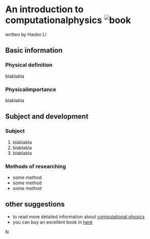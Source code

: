 # An introduction to computationalphysics ![book](http://image.baidu.com/search/detail?ct=503316480&z=0&ipn=d&word=%E8%AE%A1%E7%AE%97%E7%89%A9%E7%90%86%E5%AD%A6&step_word=&pn=6&spn=0&di=106366422140&pi=&rn=1&tn=baiduimagedetail&is=&istype=0&ie=utf-8&oe=utf-8&in=&cl=2&lm=-1&st=undefined&cs=2543702465%2C3809430340&os=3527166657%2C1604878126&simid=3280647210%2C307589451&adpicid=0&ln=1941&fr=&fmq=1456641081045_R&ic=undefined&s=undefined&se=&sme=&tab=0&width=&height=&face=undefined&ist=&jit=&cg=&bdtype=0&objurl=http%3A%2F%2Fshopimg.kongfz.com.cn%2F20130812%2F2254859%2F22548598PHLR0_b.jpg&fromurl=ippr_z2C%24qAzdH3FAzdH3Fk55h_z%26e3Bh5g2uz_z%26e3Bv54AzdH3Ftpj4_rtv_8l9al_daml0dbaaAzdH3F&gsm=0)
written by Haobo Li
## Basic information
### Physical definition
blablabla
### Physicalimportance
blablabla
## Subject and development
### Subject
1. blablabla
2. blablabla
3. blablabla

### Methods of researching
* some method
* some method
* some method

## other suggestions
* to read more detailed information about [computational physics](http://baike.baidu.com/subview/1266211/18687975.htm)
* you can buy an excellent book in [here](https://detail.tmall.com/item.htm?id=17316093437&ali_trackid=2:mm_13388020_3320351_10794922:1456641288_261_17712733&spm=a231o.7712113.1004.85.tujmxD&pvid=200_10.103.34.54_13152_1456641005037)

N
